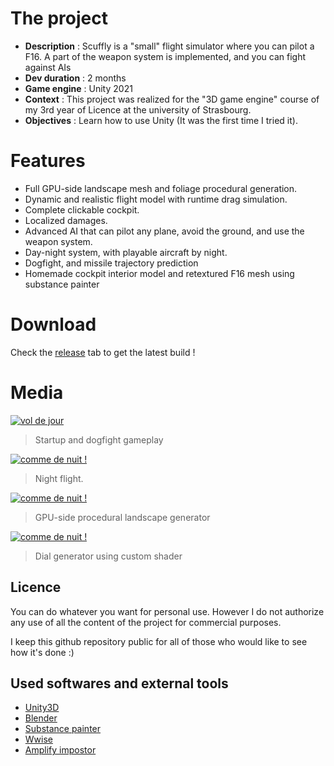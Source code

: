 # The project
- **Description** : Scuffly is a "small" flight simulator where you can pilot a F16. A part of the weapon system is implemented, and you can fight against AIs
- **Dev duration** : 2 months
- **Game engine** : Unity 2021
- **Context** : This project was realized for the "3D game engine" course of my 3rd year of Licence at the university of Strasbourg.
- **Objectives** : Learn how to use Unity (It was the first time I tried it).

# Features

- Full GPU-side landscape mesh and foliage procedural generation.
- Dynamic and realistic flight model with runtime drag simulation.
- Complete clickable cockpit.
- Localized damages.
- Advanced AI that can pilot any plane, avoid the ground, and use the weapon system.
- Day-night system, with playable aircraft by night.
- Dogfight, and missile trajectory prediction
- Homemade cockpit interior model and retextured F16 mesh using substance painter

# Download

Check the [release](https://github.com/PierreEVEN/Scuffly/releases) tab to get the latest build !

# Media

[![vol de jour](https://img.youtube.com/vi/mo5any4fGz0/0.jpg)](https://youtu.be/mo5any4fGz0)
> Startup and dogfight gameplay

[![comme de nuit !](https://img.youtube.com/vi/tEoloqOIR44/0.jpg)](https://youtu.be/tEoloqOIR44)
> Night flight.

[![comme de nuit !](https://img.youtube.com/vi/nXM0JXUwFlM/0.jpg)](https://youtu.be/nXM0JXUwFlM)
> GPU-side procedural landscape generator

[![comme de nuit !](https://img.youtube.com/vi/01ZYdLhIbMQ/0.jpg)](https://youtu.be/01ZYdLhIbMQ)
> Dial generator using custom shader


## Licence

You can do whatever you want for personal use.
However I do not authorize any use of all the content of the project for commercial purposes.

I keep this github repository public for all of those who would like to see how it's done :)

## Used softwares and external tools

- [Unity3D](https://unity3d.com/)
- [Blender](https://www.blender.org/)
- [Substance painter](https://www.substance3d.com/)
- [Wwise](https://www.audiokinetic.com/fr/products/wwise/)
- [Amplify impostor](http://amplify.pt/unity/amplify-impostors/)
